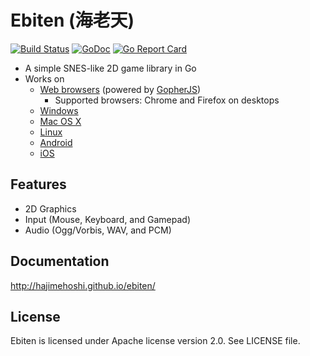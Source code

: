 # Ebiten (海老天)

[![Build Status](https://travis-ci.org/hajimehoshi/ebiten.svg?branch=master)](https://travis-ci.org/hajimehoshi/ebiten)
[![GoDoc](https://godoc.org/github.com/hajimehoshi/ebiten?status.svg)](http://godoc.org/github.com/hajimehoshi/ebiten)
[![Go Report Card](https://goreportcard.com/badge/github.com/hajimehoshi/ebiten)](https://goreportcard.com/report/github.com/hajimehoshi/ebiten)


* A simple SNES-like 2D game library in Go
* Works on
  * [Web browsers](https://github.com/hajimehoshi/ebiten/wiki/Web-Browsers) (powered by [GopherJS](http://gopherjs.org/))
    * Supported browsers: Chrome and Firefox on desktops
  * [Windows](https://github.com/hajimehoshi/ebiten/wiki/Windows)
  * [Mac OS X](https://github.com/hajimehoshi/ebiten/wiki/Mac-OS-X)
  * [Linux](https://github.com/hajimehoshi/ebiten/wiki/Linux)
  * [Android](https://github.com/hajimehoshi/ebiten/wiki/Android)
  * [iOS](https://github.com/hajimehoshi/ebiten/wiki/iOS)

## Features

* 2D Graphics
* Input (Mouse, Keyboard, and Gamepad)
* Audio (Ogg/Vorbis, WAV, and PCM)

## Documentation

http://hajimehoshi.github.io/ebiten/

## License

Ebiten is licensed under Apache license version 2.0. See LICENSE file.
